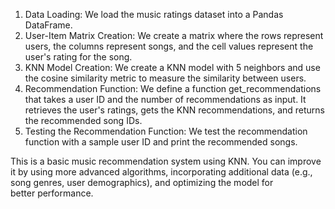 1. Data Loading: We load the music ratings dataset into a Pandas DataFrame.
2. User-Item Matrix Creation: We create a matrix where the rows represent users, the columns represent songs, and the cell values represent the user's rating for the song.
3. KNN Model Creation: We create a KNN model with 5 neighbors and use the cosine similarity metric to measure the similarity between users.
4. Recommendation Function: We define a function get_recommendations that takes a user ID and the number of recommendations as input. It retrieves the user's ratings, gets the KNN recommendations, and returns the recommended song IDs.
5. Testing the Recommendation Function: We test the recommendation function with a sample user ID and print the recommended songs.

This is a basic music recommendation system using KNN. You can improve it by using more advanced algorithms, incorporating additional data (e.g., song genres, user demographics), and optimizing the model for better performance.
